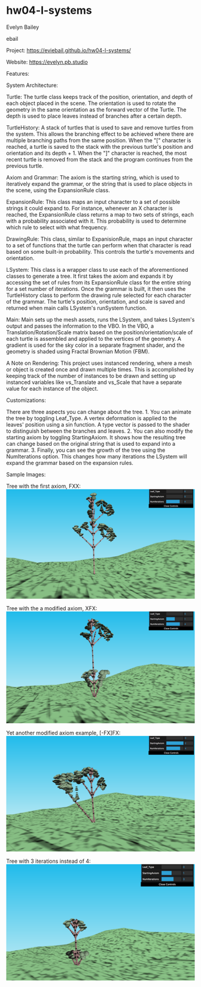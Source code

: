 # hw04-l-systems

Evelyn Bailey

ebail

Project: https://eviebail.github.io/hw04-l-systems/

Website: https://evelyn.pb.studio

Features:

System Architecture:

Turtle: The turtle class keeps track of the position, orientation, and depth of each object placed in the scene. The orientation is used to rotate the geometry in the same orientation as the forward vector of the Turtle. The depth is used to place leaves instead of branches after a certain depth.

TurtleHistory: A stack of turtles that is used to save and remove turtles from the system. This allows the branching effect to be achieved where there are multiple branching paths from the same position. When the "[" character is reached, a turtle is saved to the stack with the previous turtle's position and orientation and its depth + 1. When the "]" character is reached, the most recent turtle is removed from the stack and the program continues from the previous turtle.

Axiom and Grammar: The axiom is the starting string, which is used to iteratively expand the grammar, or the string that is used to place objects in the scene, using the ExpansionRule class.

ExpansionRule: This class maps an input character to a set of possible strings it could expand to. For instance, whenever an X character is reached, the ExpansionRule class returns a map to two sets of strings, each with a probability associated with it. This probability is used to determine which rule to select with what frequency.

DrawingRule: This class, similar to ExpanisionRule, maps an input character to a set of functions that the turtle can perform when that character is read based on some built-in probability. This controls the turtle's movements and orientation.

LSystem: This class is a wrapper class to use each of the aforementioned classes to generate a tree. It first takes the axiom and expands it by accessing the set of rules from its ExpansionRule class for the entire string for a set number of iterations. Once the grammar is built, it then uses the TurtleHistory class to perform the drawing rule selected for each character of the grammar. The turtle's position, orientation, and scale is saved and returned when main calls LSystem's runSystem function.

Main: Main sets up the mesh assets, runs the LSystem, and takes LSystem's output and passes the information to the VBO. In the VBO, a Translation/Rotation/Scale matrix based on the position/orientation/scale of each turtle is assembled and applied to the vertices of the geometry. A gradient is used for the sky color in a separate fragment shader, and the geometry is shaded using Fractal Brownian Motion (FBM).

A Note on Rendering: This project uses instanced rendering, where a mesh or object is created once and drawn multiple times. This is accomplished by keeping track of the number of instances to be drawn and setting up instanced variables like vs_Translate and vs_Scale that have a separate value for each instance of the object.

Customizations:

There are three aspects you can change about the tree. 1. You can animate the tree by toggling Leaf_Type. A vertex deformation is applied to the leaves' position using a sin function. A type vector is passed to the shader to distinguish between the branches and leaves. 2. You can also modify the starting axiom by toggling StartingAxiom. It shows how the resulting tree can change based on the original string that is used to expand into a grammar. 3. Finally, you can see the growth of the tree using the NumIterations option. This changes how many iterations the LSystem will expand the grammar based on the expansion rules.

Sample Images:

Tree with the first axiom, FXX: 
<img src="src/first.png">


Tree with the a modified axiom, XFX:
<img src="src/axiom2.png">

Yet another modified axiom example, [-FX]FX:
<img src="src/axiom3.png">

Tree with 3 iterations instead of 4:
<img src="src/numIterations.png">
